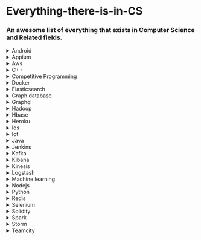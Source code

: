 # Everything-there-is-in-CS
### An awesome list of everything that exists in Computer Science and Related fields.

<details>
<summary>Android </summary>
<br>Category/Type - <br>OS<br>
<br>Official Documnetation - <br>https://developer.android.com/docs<br>
<br>Best YouTube creators - <br>https://www.youtube.com/channel/UC9M7-jzdU8CVrQo1JwmIdWA<br>https://www.youtube.com/channel/UCB2B0AuQgk6eOMbWR7qiqew<br>https://www.youtube.com/channel/UC58_wzhvJta3hDSPvRLDAqg<br>https://www.youtube.com/channel/UCl6DxakCjDR5AfRwWhWNbMg<br>
<br>Useful Websites - <br>https://www.reddit.com/r/Android/<br>https://www.androidauthority.com/<br>
<br>Dedicated Github page - <br>https://github.com/wasabeef/awesome-android-ui <br> https://github.com/JStumpp/awesome-android <br>https://github.com/wasabeef/awesome-android-libraries<br>
<br>Best Courses - 	<br>https://developer.android.com/courses<br>https://www.codingninjas.com/courses/online-android-Development-kotlin<br>https://www.udemy.com/course/kotlin-android-developer-masterclass/<br>https://www.coursera.org/specializations/advanced-app-android<br>
<br>Ohter Tips / Hacks - <br>https://techbeacon.com/app-dev-testing/how-become-better-android-developer-30-bite-sized-pro-tips<br>https://medium.com/@abangfadli/a-month-full-of-android-development-tips-and-tricks-b98c17627aa<br>https://www.raywenderlich.com/2807578-android-studio-tips-and-tricks<br><br><br>
</details>


<details>
<summary>Appium </summary>
<br>Category/Type -
<br>Official Documnetation -
<br>Best YouTube creators -
<br>Useful Websites -
<br>Dedicated Github page -
<br>Best Courses -
<br>Ohter Tips / Hacks - <br><br>
</details>


<details>
<summary>Aws </summary>
<br>Category/Type -
<br>Official Documnetation -
<br>Best YouTube creators -
<br>Useful Websites -
<br>Dedicated Github page -
<br>Best Courses -
<br>Ohter Tips / Hacks - <br><br>
</details>


<details>
<summary>C++ </summary>
<br>Category/Type - <br>Programming Language<br>
<br>Official Documnetation - <br>https://devdocs.io/cpp/<br>
<br>Best YouTube creators - <br>https://www.youtube.com/channel/UC8butISFwT-Wl7EV0hUK0BQ<br>https://www.youtube.com/channel/UCeVMnSShP_Iviwkknt83cww<br>https://www.youtube.com/channel/UCfv8cds8AfIM3UZtAWOz6Gg<br>
<br>Useful Websites - <br>https://www.reddit.com/r/cpp/<br>https://stackoverflow.com/questions/tagged/C++<br>
<br>Dedicated Github page - <br>https://gist.github.com/johnmcfarlane/1b2d9c83e4d3f700ba61e2df4077c613<br>https://github.com/fffaraz/awesome-cpp<br>
<br>Best Courses - <br>https://www.codingninjas.com/courses/onlline-c-plus-plus-course<br>https://www.youtube.com/playlist?list=PLu0W_9lII9agpFUAlPFe_VNSlXW5uE0YL<br>
<br>Ohter Tips / Hacks - <br>https://www.geeksforgeeks.org/c-plus-plus/<br>https://www.geeksforgeeks.org/c-tricks-competitive-programming-c-11/<br>http://www.cplusplus.com/articles/tips/<br>https://medium.com/dsc-dypcoe/must-know-c-tips-and-tricks-for-competitive-programming-part-1-d8a4d38243f5<br>https://codeforces.com/blog/entry/74684<br>
https://medium.com/@marinamakarova/26-tips-on-c-programming-61cb54900234<br><br>
</details>

<details>
<summary>Competitive Programming</summary>
<br>
Category/Type - <br>
Brain Storming<br>
<br>
Official Documnetation - <br>
https://cp-algorithms.com<br>
<br>
Best YouTube creators - <br>
https://www.youtube.com/channel/UCBr_Fu6q9iHYQCh13jmpbrg<br>
https://www.youtube.com/channel/UCKuDLsO0Wwef53qdHPjbU2Q<br>
https://www.youtube.com/channel/UC7rNzgC2fEBVpb-q_acpsmw<br>
https://www.youtube.com/channel/UCfv8cds8AfIM3UZtAWOz6Gg<br>
https://www.youtube.com/channel/UC1fLEeYICmo3O9cUsqIi7HA<br>
https://www.youtube.com/channel/UCRPMAqdtSgd0Ipeef7iFsKw<br>
https://www.youtube.com/channel/UC9fDC_eBh9e_bogw87DbGKQ<br>
<br>
Useful Websites -
<br>
https://codeforces.com/<br>
https://atcoder.jp/<br>
https://www.codechef.com/<br>
https://www.hackerrank.com/<br>
https://www.spoj.com/<br>
https://leetcode.com/<br>
https://projecteuler.net/archives<br>
https://www.topcoder.com/<br>
https://cses.fi/problemset/<br>
https://twchen.gitbook.io/leetcode/<br>
https://www.pramp.com/#/<br>
https://docs.google.com/document/d/1wUCqhVHydWiDk6FJdFLSMpgigNrGcs4OFZg0Wa7JGEw/edit<br>
https://www.hackerearth.com/practice/<br>
https://interviewing.io<br>
https://www.bigocheatsheet.com/<br>
<br>
Dedicated Github page - <br>
https://github.com/kth-competitive-programming/kactl<br>
https://github.com/JayantGoel001/CP-Resources<br>
https://github.com/Ashishgup1/Competitive-Coding<br>
https://github.com/JayantGoel001/Competitive-Programming-Resources<br>
https://github.com/bqi343/USACO<br>
https://github.com/JayantGoel001/geeksforgeeks.pdf<br>
https://github.com/Errichto/youtube<br>
<br>
Best Courses - <br>
https://www.hackerearth.com/getstarted-competitive-programming/<br>
https://practice.geeksforgeeks.org/courses/competitive-programming-live<br>
https://www.codingninjas.com/courses/online-competitive-programming-course<br>
https://www.coursera.org/learn/competitive-programming-core-skills<br>
https://www.classcentral.com/course/competitive-programming-core-skills-11713<br>
<br>
Ohter Tips / Hacks - <br>
https://codeforces.com/blog/entry/44991<br>
https://codeforces.com/blog/entry/82884<br>
https://leetcode.com/discuss/interview-question/352460/Google-Online-Assessment-Questions<br>
https://www.quora.com/What-are-the-best-ways-to-master-dynamic-programming/answer/Sameer-Gulati-3<br>
https://www.quora.com/How-do-I-get-good-at-math-for-competitive-programming/answer/Sameer-Gulati-3<br>
https://www.quora.com/How-can-I-be-good-at-graph-theory-based-programming-problems-in-competitive-programming/answer/Sameer-Gulati-3<br>
https://www.quora.com/What-is-a-list-of-data-structures-that-a-competitive-programmer-must-know/answer/Sameer-Gulati-3?c<br>
https://leetcode.com/discuss/general-discussion/651719/how-to-solve-dp-string-template-and-4-steps-to-be-followed<br>
https://technicalbattle.blogspot.com/2020/05/best-blogs-on-codeforces-links-for-best.html<br>
https://petr-mitrichev.blogspot.com<br>
https://www.hackerearth.com/blog/developers/7-steps-to-improve-your-data-structure-and-algorithm-skills/<br>
https://hackernoon.com/14-patterns-to-ace-any-coding-interview-question-c5bb3357f6ed<br>
https://www.quora.com/q/techiedelight/500-Data-Structures-and-Algorithms-interview-questions-and-their-solutions<br>
https://www.geeksforgeeks.org/top-10-algorithms-in-interview-questions/<br>
<br><br>
</details>

<details>
<summary>Docker </summary>
<br>Category/Type -
<br>Official Documnetation -
<br>Best YouTube creators -
<br>Useful Websites -
<br>Dedicated Github page -
<br>Best Courses -
<br>Ohter Tips / Hacks - <br><br>
</details>


<details>
<summary>Elasticsearch </summary>
<br>Category/Type -
<br>Official Documnetation -
<br>Best YouTube creators -
<br>Useful Websites -
<br>Dedicated Github page -
<br>Best Courses -
<br>Ohter Tips / Hacks - <br><br>
</details>


<details>
<summary>Graph database </summary>
<br>Category/Type -
<br>Official Documnetation -
<br>Best YouTube creators -
<br>Useful Websites -
<br>Dedicated Github page -
<br>Best Courses -
<br>Ohter Tips / Hacks - <br><br>
</details>


<details>
<summary>Graphql </summary>
<br>Category/Type -
<br>Official Documnetation -
<br>Best YouTube creators -
<br>Useful Websites -
<br>Dedicated Github page -
<br>Best Courses -
<br>Ohter Tips / Hacks - <br><br>
</details>


<details>
<summary>Hadoop </summary>
<br>Category/Type -
<br>Official Documnetation -
<br>Best YouTube creators -
<br>Useful Websites -
<br>Dedicated Github page -
<br>Best Courses -
<br>Ohter Tips / Hacks - <br><br>
</details>


<details>
<summary>Hbase </summary>
<br>Category/Type -
<br>Official Documnetation -
<br>Best YouTube creators -
<br>Useful Websites -
<br>Dedicated Github page -
<br>Best Courses -
<br>Ohter Tips / Hacks - <br><br>
</details>


<details>
<summary>Heroku </summary>
<br>Category/Type -
<br>Official Documnetation -
<br>Best YouTube creators -
<br>Useful Websites -
<br>Dedicated Github page -
<br>Best Courses -
<br>Ohter Tips / Hacks - <br><br>
</details>


<details>
<summary>Ios </summary>
<br>Category/Type -
<br>Official Documnetation -
<br>Best YouTube creators -
<br>Useful Websites -
<br>Dedicated Github page -
<br>Best Courses -
<br>Ohter Tips / Hacks - <br><br>
</details>


<details>
<summary>Iot </summary>
<br>Category/Type -
<br>Official Documnetation -
<br>Best YouTube creators -
<br>Useful Websites -
<br>Dedicated Github page -
<br>Best Courses -
<br>Ohter Tips / Hacks - <br><br>
</details>


<details>
<summary>Java </summary>
<br>Category/Type - <br>
Programming Language<br>
<br>
Official Documnetation - <br>
https://docs.oracle.com/en/java/<br>
<br>
Best YouTube creators - <br>
https://youtube.com/playlist?list=PLu0W_9lII9agS67Uits0UnJyrYiXhDS6q<br>
https://youtube.com/playlist?list=PLsyeobzWxl7oZ-fxDYkOToURHhMuWD1BK<br>
https://youtube.com/playlist?list=PLS1QulWo1RIbfTjQvTdj8Y6yyq4R7g-Al<br>
https://youtu.be/grEKMHGYyns<br>
<br>Useful Websites - <br>
https://www.reddit.com/r/java/<br>
https://stackoverflow.com/questions/tagged/java<br>
http://www.javaworld.com/<br>
<br>Dedicated Github page - <br>
https://github.com/iluwatar/java-design-patterns<br>
https://github.com/kdn251/interviews<br>
https://github.com/TheAlgorithms/Java<br>
https://github.com/akullpp/awesome-java<br>
<br>Best Courses - <br>
https://www.udemy.com/course/java-the-complete-java-developer-course/<br>
https://www.codecademy.com/learn/learn-java<br>
https://www.coursera.org/specializations/java-programming<br>
https://www.coursera.org/learn/intro-java-second-language<br>
<br>Ohter Tips / Hacks - <br>
https://www.geeksforgeeks.org/java/<br>
https://www.geeksforgeeks.org/fast-io-in-java-in-competitive-programming/<br>
https://blog.stoneriverelearning.com/10-java-coding-tips-every-programmer-should-know/<br>
https://www.geeksforgeeks.org/java-tricks-competitive-programming-java-8/<br>
https://www.geeksforgeeks.org/interesting-and-cool-tricks-in-java/<br>
<br>
</details>

<details>
<summary>Jenkins </summary>
<br>Category/Type -
<br>Official Documnetation -
<br>Best YouTube creators -
<br>Useful Websites -
<br>Dedicated Github page -
<br>Best Courses -
<br>Ohter Tips / Hacks - <br><br>
</details>


<details>
<summary>Kafka </summary>
<br>Category/Type -
<br>Official Documnetation -
<br>Best YouTube creators -
<br>Useful Websites -
<br>Dedicated Github page -
<br>Best Courses -
<br>Ohter Tips / Hacks - <br><br>
</details>


<details>
<summary>Kibana </summary>
<br>Category/Type -
<br>Official Documnetation -
<br>Best YouTube creators -
<br>Useful Websites -
<br>Dedicated Github page -
<br>Best Courses -
<br>Ohter Tips / Hacks - <br><br>
</details>


<details>
<summary>Kinesis </summary>
<br>Category/Type -
<br>Official Documnetation -
<br>Best YouTube creators -
<br>Useful Websites -
<br>Dedicated Github page -
<br>Best Courses -
<br>Ohter Tips / Hacks - <br><br>
</details>


<details>
<summary>Logstash </summary>
<br>Category/Type -
<br>Official Documnetation -
<br>Best YouTube creators -
<br>Useful Websites -
<br>Dedicated Github page -
<br>Best Courses -
<br>Ohter Tips / Hacks - <br><br>
</details>


<details>
<summary>Machine learning </summary>
<br>Category/Type -
<br>Official Documnetation -
<br>Best YouTube creators -
<br>Useful Websites -
<br>Dedicated Github page -
<br>Best Courses -
<br>Ohter Tips / Hacks - <br><br>
</details>


<details>
<summary>Nodejs </summary>
<br>Category/Type -
<br>Official Documnetation -
<br>Best YouTube creators -
<br>Useful Websites -
<br>Dedicated Github page -
<br>Best Courses -
<br>Ohter Tips / Hacks - <br><br>
</details>


<details>
<summary>Python </summary>
<br>Category/Type - <br>Open Source Programming Language<br>
<br>Official Documnetation - <br>https://docs.python.org/3/<br>
<br>Best YouTube creators - <br>https://www.youtube.com/channel/UC8butISFwT-Wl7EV0hUK0BQ<br>https://www.youtube.com/channel/UCeVMnSShP_Iviwkknt83cww<br>https://www.youtube.com/channel/UCfv8cds8AfIM3UZtAWOz6Gg<br>
<br>Useful Websites - <br>https://www.reddit.com/r/Python/<br>https://stackoverflow.com/questions/tagged/python<br>
<br>Dedicated Github page - <br>https://github.com/topics/python<br>https://github.com/vinta/awesome-python<br>
<br>Best Courses - <br>https://www.codingninjas.com/courses/online-python-course<br>https://codeforcause.org/ds-algo-with-python<br>https://www.udemy.com/course/complete-python-bootcamp/<br>
<br>Ohter Tips / Hacks - <br>https://www.geeksforgeeks.org/10-essential-python-tips-tricks-programmers/<br>https://medium.com/towards-artificial-intelligence/50-python-3-tips-tricks-e5dbe05212d7<br><br>
</details>


<details>
<summary>Redis </summary>
<br>Category/Type -
<br>Official Documnetation -
<br>Best YouTube creators -
<br>Useful Websites -
<br>Dedicated Github page -
<br>Best Courses -
<br>Ohter Tips / Hacks - <br><br>
</details>


<details>
<summary>Selenium </summary>
<br>Category/Type -
<br>Official Documnetation -
<br>Best YouTube creators -
<br>Useful Websites -
<br>Dedicated Github page -
<br>Best Courses -
<br>Ohter Tips / Hacks - <br><br>
</details>


<details>
<summary>Solidity </summary>
<br>Category/Type -
<br>Official Documnetation -
<br>Best YouTube creators -
<br>Useful Websites -
<br>Dedicated Github page -
<br>Best Courses -
<br>Ohter Tips / Hacks - <br><br>
</details>


<details>
<summary>Spark </summary>
<br>Category/Type -
<br>Official Documnetation -
<br>Best YouTube creators -
<br>Useful Websites -
<br>Dedicated Github page -
<br>Best Courses -
<br>Ohter Tips / Hacks - <br><br>
</details>


<details>
<summary>Storm </summary>
<br>Category/Type -
<br>Official Documnetation -
<br>Best YouTube creators -
<br>Useful Websites -
<br>Dedicated Github page -
<br>Best Courses -
<br>Ohter Tips / Hacks - <br><br>
</details>


<details>
<summary>Teamcity </summary>
<br>Category/Type -
<br>Official Documnetation -
<br>Best YouTube creators -
<br>Useful Websites -
<br>Dedicated Github page -
<br>Best Courses -
<br>Ohter Tips / Hacks - <br><br>
</details>
